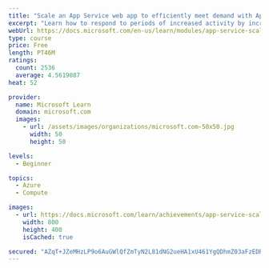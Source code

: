 ```yaml
---
title: "Scale an App Service web app to efficiently meet demand with App Service scale up and scale out"
excerpt: "Learn how to respond to periods of increased activity by incrementally increasing the resources available and then freeing these resources when activity drops."
webUrl: https://docs.microsoft.com/en-us/learn/modules/app-service-scale-up-scale-out/
type: course
price: Free
length: PT46M
ratings:
  count: 2536
  average: 4.5619087
heat: 52

provider:
  name: Microsoft Learn
  domain: microsoft.com
  images:
    - url: /assets/images/organizations/microsoft.com-50x50.jpg
      width: 50
      height: 50

levels:
  - Beginner

topics:
  - Azure
  - Compute

images:
  - url: https://docs.microsoft.com/learn/achievements/app-service-scale-up-scale-out-social.png
    width: 800
    height: 400
    isCached: true

secured: "AZqT+JZeMHzLP9o6AuGWlQfZmTyN2L81dNG2ueHA1xU461YgQDhmZ03aFzEDRQFivxcphuNoJY8eZJe6ZjSAryiOng/kbMLcx9tiKUzl6+2j1c93jzB+EsnPYEM51BTC1JTTWxXeLKEo9qsyWCwI3axI3DZq0GakIYm/mEVoMQE7Uljg/xa//WRpv5I4tTG39+wTpOhkQz/pgT+fFNI2NnHXuv1+QReTJzKzEF4MWTVqUdOV8srHw/jk9OaoU911EnPDQi84asMpGM01sBhi/ADYcLahvBaJ65R3v9uv5G4L79MEtT7aLtB+Rct9ftIP3/V+MHdN0nFSh15BJIUzzeJ+ktraRpfpSgaukLJ7CI45sAijh45QgxFZkq0GiUDzK4rIrjJuZ/2Hwxo6O/Dv8ct8Uiv7VGJe23Q7f8ncvoQ=;0RVUMFdxuXxGOjrSSNn87Q=="
---
```


